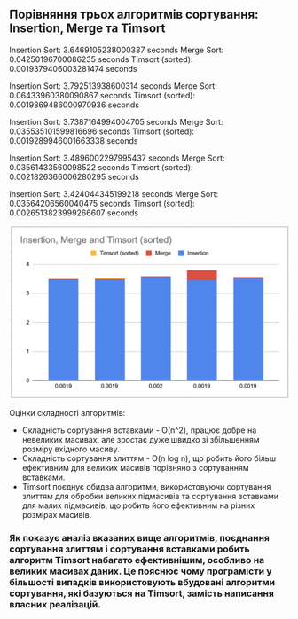 ## Порівняння трьох алгоритмів сортування: Insertion, Merge та Timsort

Insertion Sort: 3.6469105238000337 seconds
Merge Sort: 0.04250196700086235 seconds
Timsort (sorted): 0.0019379406003281474 seconds

Insertion Sort: 3.792513938600314 seconds
Merge Sort: 0.06433960380090867 seconds
Timsort (sorted): 0.0019869486000970936 seconds

Insertion Sort: 3.7387164994004705 seconds
Merge Sort: 0.035535101599816696 seconds
Timsort (sorted): 0.0019289946001663338 seconds

Insertion Sort: 3.4896002297995437 seconds
Merge Sort: 0.03561433560098522 seconds
Timsort (sorted): 0.0021826366006280295 seconds

Insertion Sort: 3.424044345199218 seconds
Merge Sort: 0.03564206560040475 seconds
Timsort (sorted): 0.0026513823999266607 seconds


![alt text](https://github.com/dikhomenko/goit-algo-hw-04/blob/f2605ada4defe93534c8b9b18abce885d706369c/img/chart.png)

Оцінки складності алгоритмів:

- Складність сортування вставками - O(n^2), працює добре на невеликих масивах, але зростає дуже швидко зі збільшенням розміру вхідного масиву.
- Складність сортування злиттям - O(n log n), що робить його більш ефективним для великих масивів порівняно з сортуванням вставками.
- Timsort поєднує обидва алгоритми, використовуючи сортування злиттям для обробки великих підмасивів та сортування вставками для малих підмасивів, що робить його ефективним на різних розмірах масивів.

### Як показує аналіз вказаних вище алгоритмів, поєднання сортування злиттям і сортування вставками робить алгоритм Timsort набагато ефективнішим, особливо на великих масивах даних. Це пояснює чому програмісти у більшості випадків використовують вбудовані алгоритми сортування, які базуються на Timsort, замість написання власних реалізацій.
